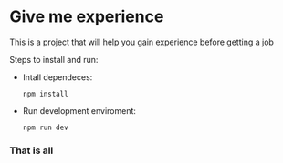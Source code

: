 # Give me experience
This is a project that will help you gain experience before getting a job

Steps to install and run:

- Intall dependeces: 
 
  `npm install`

- Run development enviroment:

  `npm run dev`

### That is all